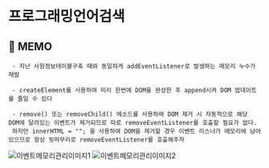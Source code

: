 # 프로그래밍언어검색

## 💬 MEMO

```
 - 지난 사원정보테이블구축 때와 동일하게 addEventListener로 발생하는 메모리 누수가 재발

 - createElement를 사용하여 미리 한번에 DOM을 완성한 후 append시켜 DOM 업데이트를 줄일 수 있다

 - remove() 또는 removeChild() 메소드를 사용하여 DOM 제거 시 자동적으로 해당 DOM에 달려있는 이벤트가 제거되므로 따로 removeEventListener를 호출할 필요가 없다.
 하지만 innerHTML = ""; 을 사용하여 DOM을 제거할 경우 이벤트 리스너가 메모리에 남아있으므로 항상 뒷마무리로 removeEventListener를 호출해주자
```

![이벤트메모리관리이미지1](https://file.notion.so/f/f/e8d8ad32-680e-43dd-a515-2e167b723cbb/07134533-c181-4d6e-bd76-49e15b234cbf/Untitled.png?id=6821a3c6-6d8f-46b5-847a-1f11068a531c&table=block&spaceId=e8d8ad32-680e-43dd-a515-2e167b723cbb&expirationTimestamp=1694512800000&signature=6SLHfM0agBQwT45t7228QUvVRRPBb4CvVZSzwK3DtEY&downloadName=Untitled.png)
![이벤트메모리관리이미지2](https://file.notion.so/f/f/e8d8ad32-680e-43dd-a515-2e167b723cbb/57b9080f-d863-4f08-9b0b-f53fdb41a5da/Untitled.png?id=da9dfe28-db8e-4068-aaec-f4c00a5cb943&table=block&spaceId=e8d8ad32-680e-43dd-a515-2e167b723cbb&expirationTimestamp=1694512800000&signature=CkLie_pf_flbluMhjAKKVZYYlTGXXx6pHj7-I9t24NM&downloadName=Untitled.png)
